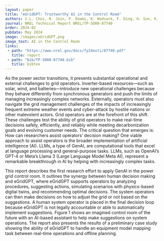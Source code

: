 ```yaml
---
layout: paper
title: "eGridGPT: Trustworthy AI in the Control Room"
authors: S.L. Choi, R. Jain, P. Emami, K. Wadsack, F. Ding, H. Sun, K. Gruchalla, J. Hong, H. Zhang, X. Zhu, and B. Kroposki 
journal: NREL Technical Report NREL/TP-5D00-87740
order: 2024-02
pubdate: May 2024
image: /images/eGridGPT.png
image_text: AI in the Control Room
links:
 - path: "https://www.nrel.gov/docs/fy24osti/87740.pdf"
   title: report
 - path: "bib/TP-5D00-87740.bib"
   title: bibtex
---
```


As the power sector transitions, it presents substantial operational and external challenges to grid operators. Inverter-based resources—such as solar, wind, and batteries—introduce new operational challenges because they behave differently from synchronous generators and push the limits of managing increasingly complex networks. Externally, operators must also navigate the grid management challenges of the impacts of increasingly frequent extreme weather events and cyber-attack by hostile nations or other malevolent actors. Grid operators are at the forefront of this shift. These challenges test the ability of grid operators to make real-time decisions safely, efficiently, and reliably while meeting decarbonization goals and evolving customer needs. The critical question that emerges is: How can researchers assist operators’ decision making? One viable approach to assist operators is the broader implementation of artificial intelligence (AI). LLMs, a type of GenAI, are computational tools that excel at language processing and general-purpose tasks. LLMs, such as OpenAI’s GPT-4 or Meta’s Llama 3 (Large Language Model Meta AI), represent a remarkable breakthrough in AI by helping with increasingly complex tasks.

This report describes the first research effort to apply GenAI in the power grid control room. It outlines the synergy between human decision making and eGridGPT, where eGridGPT supports operators by analyzing procedures, suggesting actions, simulating scenarios with physics-based digital twins, and recommending optimal decisions. The system operators can then make decisions on how to adjust the grid or not based on the suggestions. A human system operator is placed in the final decision loop because eGridGPT is not legally accountable or able to automatically implement suggestions. Figure 1 shows an imagined control room of the future with an AI-based assistant to help make suggestions on system operations. The report also presents the results of a preliminary case study showing the ability of eGridGPT to handle an equipment model mapping task between real-time operations and offline planning.